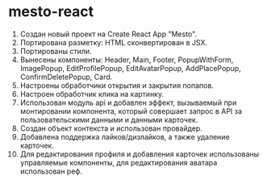 # mesto-react
1. Создан новый проект на Create React App "Mesto".
2. Портирована разметку: HTML сконвертирован в JSX.
3. Портированы стили.
4. Вынесены компоненты: Header, Main, Footer, PopupWithForm, ImagePopup, EditProfilePopup, EditAvatarPopup, AddPlacePopup, ConfirmDeletePopup, Card.
5. Настроены обработчики открытия и закрытия попапов.
6. Настроен обработчик клика на картинку.
7. Использован модуль api и добавлен эффект, вызываемый при монтировании компонента, который совершает запрос в API за пользовательскими данными и данными карточек.
8. Создан объект контекста и использован провайдер.
9. Добавлена поддержка лайков/дизлайков, а также удаление карточек.
10. Для редактирования профиля и добавления карточек использованы управляемые компоненты, для редактирования аватара использован реф.